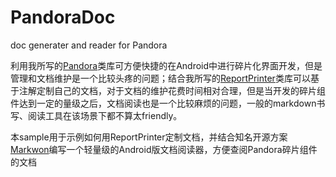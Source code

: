 # PandoraDoc
doc generater and reader for Pandora

利用我所写的[Pandora](https://github.com/leobert-lan/Pandora)类库可方便快捷的在Android中进行碎片化界面开发，但是管理和文档维护是一个比较头疼的问题；结合我所写的[ReportPrinter](https://github.com/leobert-lan/ReportPrinter)类库可以基于注解定制自己的文档，对于文档的维护花费时间相对合理，但是当开发的碎片组件达到一定的量级之后，文档阅读也是一个比较麻烦的问题，一般的markdown书写、阅读工具在该场景下都不算太friendly。

本sample用于示例如何用ReportPrinter定制文档，并结合知名开源方案[Markwon](https://github.com/noties/Markwon)编写一个轻量级的Android版文档阅读器，方便查阅Pandora碎片组件的文档
